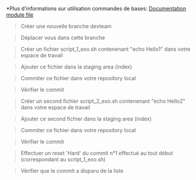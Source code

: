 *Plus d'informations sur utilisation commandes de bases: 
[Documentation module file](https://guides.github.com/activities/hello-world/)

> Créer une nouvelle branche devteam

> Déplacer vous dans cette branche

> Créer un fichier script_1_exo.sh contenenant "echo  Hello1"  dans votre espace de travail 

> Ajouter ce fichier dans la staging area (index)

> Commiter ce fichier dans votre repository local

> Vérifier le commit


> Créer un second fichier script_2_exo.sh contenenant "echo  Hello2"  dans votre espace de travail 

> Ajouter ce second fichier dans la staging area (index)

> Commiter ce fichier dans votre repository local

> Vérifier le commit

> Effectuer un reset 'Hard' du commit n°1 effectué au tout début (correspondant au script_1_exo.sh)

> Vérifier que le commit a disparu de la liste 
